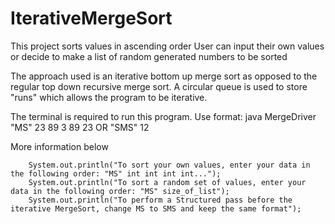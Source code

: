 # IterativeMergeSort
This project sorts values in ascending order
User can input their own values or decide to make a list of random generated numbers to be sorted

The approach used is an iterative bottom up merge sort as opposed to the regular top down recursive merge sort.
A circular queue is used to store "runs" which allows the program to be iterative.

The terminal is required to run this program. Use format: java MergeDriver "MS" 23 89 3 89 23 OR "SMS" 12 

More information below

        System.out.println("To sort your own values, enter your data in the following order: "MS" int int int int...");
        System.out.println("To sort a random set of values, enter your data in the following order: "MS" size_of_list");
        System.out.println("To perform a Structured pass before the iterative MergeSort, change MS to SMS and keep the same format");
        

